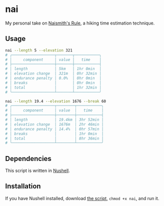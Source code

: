 # nai

My personal take on [Naismith's Rule](https://en.wikipedia.org/wiki/Naismith's_rule), a hiking time
estimation technique.

## Usage

```bash
nai --length 5 --elevation 321
# ╭───────────────────┬───────┬───────────╮
# │     component     │ value │   time    │
# ├───────────────────┼───────┼───────────┤
# │ length            │ 5km   │ 1hr 0min  │
# │ elevation change  │ 321m  │ 0hr 32min │
# │ endurance penalty │ 0.0%  │ 0hr 0min  │
# │ breaks            │       │ 0hr 0min  │
# │ total             │       │ 1hr 32min │
# ╰───────────────────┴───────┴───────────╯

nai --length 19.4 --elevation 1676 --break 60
# ╭───────────────────┬────────┬───────────╮
# │     component     │ value  │   time    │
# ├───────────────────┼────────┼───────────┤
# │ length            │ 19.4km │ 3hr 52min │
# │ elevation change  │ 1676m  │ 2hr 46min │
# │ endurance penalty │ 14.4%  │ 0hr 57min │
# │ breaks            │        │ 1hr 0min  │
# │ total             │        │ 8hr 36min │
# ╰───────────────────┴────────┴───────────╯
```

## Dependencies

This script is written in [Nushell](https://www.nushell.sh/).

## Installation

If you have Nushell installed, download [the script](nai), `chmod +x nai`, and run it.
